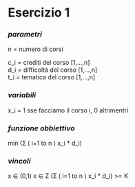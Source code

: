 # Esercizio 1

### ***parametri***

n = numero di corsi

c_i = crediti del corso [1,...,n]  
d_i = difficoltà del corso [1,...,n]  
t_i = tematica del corso [1,...,n]  


### ***variabili***

x_i = 1 sse facciamo il corso i, 0 altrimentri 

### ***funzione obbiettivo***

min  (Ʃ ( i=1 to n ) x_i * d_i)


### ***vincoli***

x ∈ (0,1)
x ∈ Z
(Ʃ ( i=1 to n ) x_i * d_i) >= K